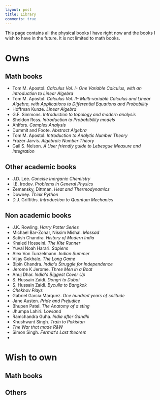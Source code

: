 ```yaml
---
layout: post
title: Library
comments: true
---
```


This page contains all the physical books I have right now and the books I wish to have in the future. It is not limited to math books. 

# Owns

## Math books 
- Tom M. Apostol. _Calculus Vol. I- One Variable Calculus, with an introduction to Linear Algebra_
- Tom M. Apostol. _Calculus Vol. II- Multi-variable Calculus and Linear Algebra, with Applications to Differential Equations and Probability_
- Hoffman Kunze. _Linear Algebra_
- G.F. Simmons. _Introduction to topology and modern analysis_
- Sheldon Ross. _Introduction to Probabibility models_
- Ahlfors. _Complex Analysis_
- Dummit and Foote. _Abstract Algebra_
- Tom M. Apostol. _Introduction to Analytic Number Theory_
- Frazer Jarvis. _Algebraic Number Theory_
- Gail S. Nelson. _A User friendly guide to Lebesgue Measure and Integration_

## Other academic books 
- J.D. Lee. _Concise Inorganic Chemistry_
- I.E. Irodov. _Problems in General Physics_
- Zemansky, Dittman. _Heat and Thermodynamics_
- Downey. _Think Python_
- D.J. Griffiths. _Introduction to Quantum Mechanics_

## Non academic books
- J.K. Rowling. _Harry Potter Series_
- Michael Bar-Zohar, Nissim Mishal. _Mossad_
- Satish Chandra. _History of Modern India_
- Khaled Hosseini. _The Kite Runner_
- Yuval Noah Harari. _Sapiens_
- Alex Von Tunzelmann. _Indian Summer_
- Vijay Gokhale. _The Long Game_
- Bipin Chandra. _India's Struggle for Independence_
- Jerome K Jerome. _Three Men in a Boat_
- Anuj Dhar. _India's Biggest Cover Up_
- S. Hussain Zaidi. _Dongri to Dubai_
- S. Hussain Zaidi. _Byculla to Bangkok_
- _Chekhov Plays_
- Gabriel Garcia Marquez. _One hundred years of solitude_
- Jane Austen. _Pride and Prejudice_
- Bhupen Patel. _The Anatomy of a sting_
- Jhumpa Lahiri. _Lowland_
- Ramchandra Guha. _India after Gandhi_
- Khushwant Singh. _Train to Pakistan_
- _The War that made R&W_
- Simon Singh. _Fermat's Last theorem_
- 

# Wish to own

## Math books 

## Others      